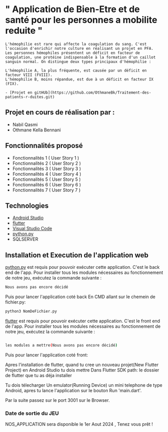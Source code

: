 # " Application de Bien-Etre et de santé pour les personnes a mobilite reduite " 

```
L'hémophilie est rare qui affecte la coagulation du sang. C'est l'occasion d'enrichir notre culture en réalisant un projet en PFA.
Les personnes hémophiles présentent un déficit en facteur de coagulation, une protéine indispensable à la formation d'un caillot sanguin normal. On distingue deux types principaux d'hémophilie :

L'hémophilie A, la plus fréquente, est causée par un déficit en facteur VIII (FVIII).
L'hémophilie B, moins répandue, est due à un déficit en facteur IX (FIX).

- [Projet en gitHUb](https://github.com/OthmaneBk/Traitement-des-patients-r-duites.git)

```

## Projet en cours de réalisation par :

- Nabil Qasmi
- Othmane Kella Bennani

## Fonctionnalités proposé

- Fonctionnalités 1 ( User Story 1 ) 
- Fonctionnalités 2 ( User Story 2 ) 
- Fonctionnalités 3 ( User Story 3 ) 
- Fonctionnalités 4 ( User Story 4 ) 
- Fonctionnalités 5 ( User Story 5 ) 
- Fonctionnalités 6 ( User Story 6 ) 
- Fonctionnalités 7 ( User Story 7 ) 


## Technologies

- [Android Studio](https://developer.android.com/studio)
- [flutter](https://flutter.dev/)
- [Visual Studio Code](https://code.visualstudio.com)
- [python.py](https://www.python.org/)
- SQLSERVER

## Installation et Execution de l'application web

[python.py](https://www.python.org/) est requis pour pouvoir exécuter cette application. C'est le back end de l'app. Pour installer tous les modules nécessaires au fonctionnement de notre jeu, exécutez la commande suivante :

```sh
Nous avons pas encore décidé

```

Puis pour lancer l'application coté back En CMD allant sur le chemein de fichier.py: 

```sh
python3 NomDeFichier.py

```

[flutter](https://flutter.dev/) est requis pour pouvoir exécuter cette application. C'est le front end de l'app. Pour installer tous les modules nécessaires au fonctionnement de notre jeu, exécutez la commande suivante :

```sh

les modules a mettre(Nous avons pas encore décidé)

```

Puis pour lancer l'application coté front: 

Apres l'installation de flutter, quand tu cree un nouveau projet(New Flutter Project) en Android Studio tu dois mettre Dans Flutter SDK path: le dossier de flutter que tu as déja installer

Tu dois télecharger Un emulator(Running Device)  un mini telephone de type Android, apres tu lance l'application sur le bouton Run 'main.dart'.

Par la suite passez sur le port 3001 sur le Browser.

### Date de sortie du JEU

NOS_APPLICATION sera disponible le 1er Aout 2024 , Tenez vous prêt !
